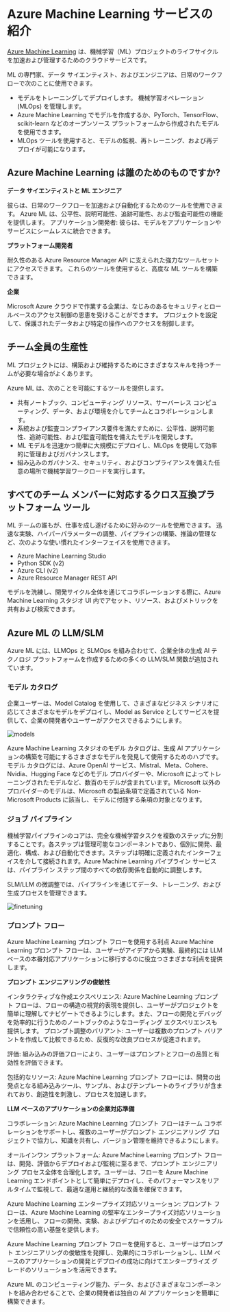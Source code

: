 # **Azure Machine Learning サービスの紹介**

[Azure Machine Learning](https://ml.azure.com?WT.mc_id=aiml-138114-kinfeylo) は、機械学習（ML）プロジェクトのライフサイクルを加速および管理するためのクラウドサービスです。

ML の専門家、データ サイエンティスト、およびエンジニアは、日常のワークフローで次のことに使用できます。

- モデルをトレーニングしてデプロイします。
機械学習オペレーション (MLOps) を管理します。
- Azure Machine Learning でモデルを作成するか、PyTorch、TensorFlow、scikit-learn などのオープンソース プラットフォームから作成されたモデルを使用できます。
- MLOps ツールを使用すると、モデルの監視、再トレーニング、および再デプロイが可能になります。

## Azure Machine Learning は誰のためのものですか?

**データ サイエンティストと ML エンジニア**

彼らは、日常のワークフローを加速および自動化するためのツールを使用できます。
Azure ML は、公平性、説明可能性、追跡可能性、および監査可能性の機能を提供します。
アプリケーション開発者:
彼らは、モデルをアプリケーションやサービスにシームレスに統合できます。

**プラットフォーム開発者**

耐久性のある Azure Resource Manager API に支えられた強力なツールセットにアクセスできます。
これらのツールを使用すると、高度な ML ツールを構築できます。

**企業**

Microsoft Azure クラウドで作業する企業は、なじみのあるセキュリティとロールベースのアクセス制御の恩恵を受けることができます。
プロジェクトを設定して、保護されたデータおよび特定の操作へのアクセスを制御します。

## チーム全員の生産性
ML プロジェクトには、構築および維持するためにさまざまなスキルを持つチームが必要な場合がよくあります。

Azure ML は、次のことを可能にするツールを提供します。
- 共有ノートブック、コンピューティング リソース、サーバーレス コンピューティング、データ、および環境を介してチームとコラボレーションします。
- 系統および監査コンプライアンス要件を満たすために、公平性、説明可能性、追跡可能性、および監査可能性を備えたモデルを開発します。
- ML モデルを迅速かつ簡単に大規模にデプロイし、MLOps を使用して効率的に管理およびガバナンスします。
- 組み込みのガバナンス、セキュリティ、およびコンプライアンスを備えた任意の場所で機械学習ワークロードを実行します。

## すべてのチーム メンバーに対応するクロス互換プラットフォーム ツール

ML チームの誰もが、仕事を成し遂げるために好みのツールを使用できます。
迅速な実験、ハイパーパラメーターの調整、パイプラインの構築、推論の管理など、次のような使い慣れたインターフェイスを使用できます。
- Azure Machine Learning Studio
- Python SDK (v2)
- Azure CLI (v2)
- Azure Resource Manager REST API

モデルを洗練し、開発サイクル全体を通じてコラボレーションする際に、Azure Machine Learning スタジオ UI 内でアセット、リソース、およびメトリックを共有および検索できます。

## **Azure ML の LLM/SLM**

Azure ML には、LLMOps と SLMOps を組み合わせて、企業全体の生成 AI テクノロジ プラットフォームを作成するための多くの LLM/SLM 関数が追加されています。

### **モデル カタログ**

企業ユーザーは、Model Catalog を使用して、さまざまなビジネス シナリオに応じてさまざまなモデルをデプロイし、Model as Service としてサービスを提供して、企業の開発者やユーザーがアクセスできるようにします。

![models](../../../../imgs/04/03/models.png)

Azure Machine Learning スタジオのモデル カタログは、生成 AI アプリケーションの構築を可能にするさまざまなモデルを発見して使用するためのハブです。モデル カタログには、Azure OpenAI サービス、Mistral、Meta、Cohere、Nvidia、Hugging Face などのモデル プロバイダーや、Microsoft によってトレーニングされたモデルなど、数百のモデルが含まれています。Microsoft 以外のプロバイダーのモデルは、Microsoft の製品条項で定義されている Non-Microsoft Products に該当し、モデルに付随する条項の対象となります。

### **ジョブ パイプライン**

機械学習パイプラインのコアは、完全な機械学習タスクを複数のステップに分割することです。各ステップは管理可能なコンポーネントであり、個別に開発、最適化、構成、および自動化できます。ステップは明確に定義されたインターフェイスを介して接続されます。Azure Machine Learning パイプライン サービスは、パイプライン ステップ間のすべての依存関係を自動的に調整します。

SLM/LLM の微調整では、パイプラインを通じてデータ、トレーニング、および生成プロセスを管理できます。

![finetuning](../../../../imgs/04/03/finetuning.png)

### **プロンプト フロー**

Azure Machine Learning プロンプト フローを使用する利点
Azure Machine Learning プロンプト フローは、ユーザーがアイデアから実験、最終的には LLM ベースの本番対応アプリケーションに移行するのに役立つさまざまな利点を提供します。

**プロンプト エンジニアリングの俊敏性**

インタラクティブな作成エクスペリエンス: Azure Machine Learning プロンプト フローは、フローの構造の視覚的表現を提供し、ユーザーがプロジェクトを簡単に理解してナビゲートできるようにします。また、フローの開発とデバッグを効率的に行うためのノートブックのようなコーディング エクスペリエンスも提供します。
プロンプト調整のバリアント: ユーザーは複数のプロンプト バリアントを作成して比較できるため、反復的な改良プロセスが促進されます。

評価: 組み込みの評価フローにより、ユーザーはプロンプトとフローの品質と有効性を評価できます。

包括的なリソース: Azure Machine Learning プロンプト フローには、開発の出発点となる組み込みツール、サンプル、およびテンプレートのライブラリが含まれており、創造性を刺激し、プロセスを加速します。

**LLM ベースのアプリケーションの企業対応準備**

コラボレーション: Azure Machine Learning プロンプト フローはチーム コラボレーションをサポートし、複数のユーザーがプロンプト エンジニアリング プロジェクトで協力し、知識を共有し、バージョン管理を維持できるようにします。

オールインワン プラットフォーム: Azure Machine Learning プロンプト フローは、開発、評価からデプロイおよび監視に至るまで、プロンプト エンジニアリング プロセス全体を合理化します。ユーザーは、フローを Azure Machine Learning エンドポイントとして簡単にデプロイし、そのパフォーマンスをリアルタイムで監視して、最適な運用と継続的な改善を確保できます。

Azure Machine Learning エンタープライズ対応ソリューション: プロンプト フローは、Azure Machine Learning の堅牢なエンタープライズ対応ソリューションを活用し、フローの開発、実験、およびデプロイのための安全でスケーラブルで信頼性の高い基盤を提供します。

Azure Machine Learning プロンプト フローを使用すると、ユーザーはプロンプト エンジニアリングの俊敏性を発揮し、効果的にコラボレーションし、LLM ベースのアプリケーションの開発とデプロイの成功に向けてエンタープライズ グレードのソリューションを活用できます。

Azure ML のコンピューティング能力、データ、およびさまざまなコンポーネントを組み合わせることで、企業の開発者は独自の AI アプリケーションを簡単に構築できます。
